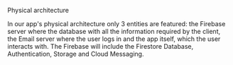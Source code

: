 Physical architecture

In our app's physical architecture only 3 entities are featured: the Firebase server where the database with all the information required by the client, the Email server where the user logs in and the app itself, which the user interacts with.
The Firebase will include the Firestore Database, Authentication, Storage and Cloud Messaging.
